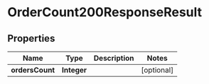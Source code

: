 

# OrderCount200ResponseResult

## Properties

Name | Type | Description | Notes
------------ | ------------- | ------------- | -------------
**ordersCount** | **Integer** |  |  [optional]




